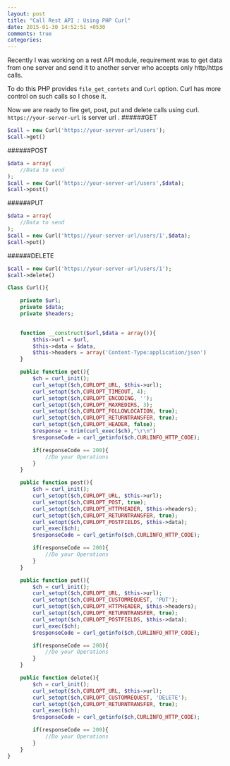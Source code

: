 ```yaml
---
layout: post
title: "Call Rest API : Using PHP Curl"
date: 2015-01-30 14:52:51 +0530
comments: true
categories: 
---
```


Recently I was working on a rest API module, requirement was to get data from
one server and send it to another server who accepts only http/https calls.

To do this PHP provides `file_get_contets` and `Curl` option. Curl has more 
control on such calls so I chose it.

Now we are ready to fire get, post, put and delete calls using curl.
`https://your-server-url` is server url . 
######GET
```php
$call = new Curl('https://your-server-url/users');
$call->get()
``` 
######POST
```php
$data = array(
	//Data to send
);
$call = new Curl('https://your-server-url/users',$data);
$call->post()
```
######PUT
```php
$data = array(
	//Data to send
);
$call = new Curl('https://your-server-url/users/1',$data);
$call->put()
```
######DELETE
```php
$call = new Curl('https://your-server-url/users/1');
$call->delete()
``` 
```php
Class Curl(){

	private $url;
	private $data;
	private $headers;
	

	function __construct($url,$data = array()){
		$this->url = $url,
		$this->data = $data,
		$this->headers = array('Content-Type:application/json')
	}

	public function get(){
		$ch = curl_init();
		curl_setopt($ch,CURLOPT_URL, $this->url);
		curl_setopt($ch,CURLOPT_TIMEOUT, 4);
		curl_setopt($ch,CURLOPT_ENCODING, '');
		curl_setopt($ch,CURLOPT_MAXREDIRS, 3);
		curl_setopt($ch,CURLOPT_FOLLOWLOCATION, true);
		curl_setopt($ch,CURLOPT_RETURNTRANSFER, true);
		curl_setopt($ch,CURLOPT_HEADER, false);
		$response = trim(curl_exec($ch),"\r\n")
		$responseCode = curl_getinfo($ch,CURLINFO_HTTP_CODE);

		if(responseCode == 200){
		    //Do your Operations
		}
	}

	public function post(){
		$ch = curl_init();
		curl_setopt($ch,CURLOPT_URL, $this->url);
		curl_setopt($ch,CURLOPT_POST, true);
		curl_setopt($ch,CURLOPT_HTTPHEADER, $this->headers);
		curl_setopt($ch,CURLOPT_RETURNTRANSFER, true);
		curl_setopt($ch,CURLOPT_POSTFIELDS, $this->data);
		curl_exec($ch);
		$responseCode = curl_getinfo($ch,CURLINFO_HTTP_CODE);

		if(responseCode == 200){
		    //Do your Operations
		}
	}

	public function put(){
		$ch = curl_init();
		curl_setopt($ch,CURLOPT_URL, $this->url);
		curl_setopt($ch,CURLOPT_CUSTOMREQUEST, 'PUT');
		curl_setopt($ch,CURLOPT_HTTPHEADER, $this->headers);
		curl_setopt($ch,CURLOPT_RETURNTRANSFER, true);
		curl_setopt($ch,CURLOPT_POSTFIELDS, $this->data);
		curl_exec($ch);
		$responseCode = curl_getinfo($ch,CURLINFO_HTTP_CODE);

		if(responseCode == 200){
		    //Do your Operations
		}
	}

	public function delete(){
		$ch = curl_init();
		curl_setopt($ch,CURLOPT_URL, $this->url);
		curl_setopt($ch,CURLOPT_CUSTOMREQUEST, 'DELETE');
		curl_setopt($ch,CURLOPT_RETURNTRANSFER, true);
		curl_exec($ch);
		$responseCode = curl_getinfo($ch,CURLINFO_HTTP_CODE);

		if(responseCode == 200){
		    //Do your Operations
		}
	}
}
```
